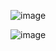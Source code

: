

![image](https://github.com/user-attachments/assets/1af505d6-d87a-41ab-a896-44f8d7b6dcef)

![image](https://github.com/user-attachments/assets/71d8efd6-953d-489f-9896-fdd9d5eb9116)
